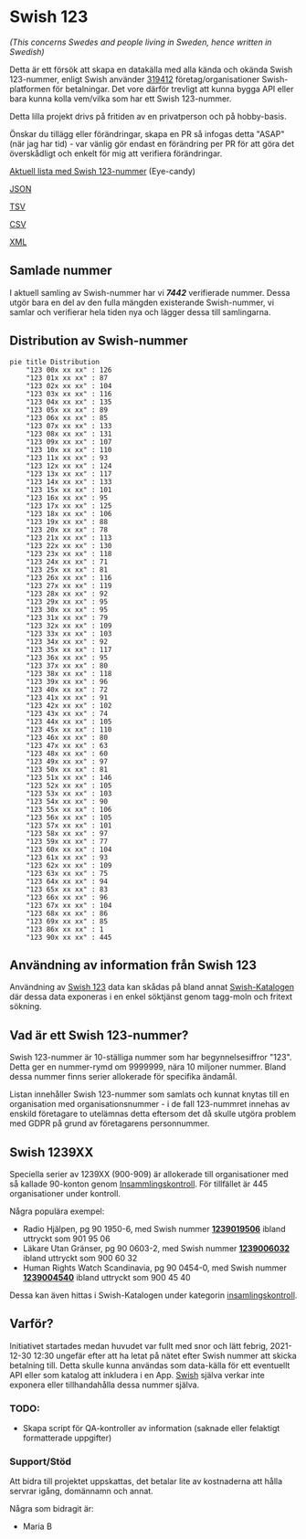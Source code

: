# Swish 123

*(This concerns Swedes and people living in Sweden, hence written in Swedish)*

Detta är ett försök att skapa en datakälla med alla kända och okända Swish 123-nummer, enligt Swish använder [319412](https://www.swish.nu/about-swish#Swish_in_numbers) företag/organisationer Swish-platformen för betalningar. Det vore därför trevligt att kunna bygga API eller bara kunna kolla vem/vilka som har ett Swish 123-nummer.

Detta lilla projekt drivs på fritiden av en privatperson och på hobby-basis.

Önskar du tillägg eller förändringar, skapa en PR så infogas detta "ASAP" (när jag har tid) - var vänlig gör endast en förändring per PR för att göra det överskådligt och enkelt för mig att verifiera förändringar.



[Aktuell lista med Swish 123-nummer](https://github.com/cisene/swish-123/blob/master/swish-123.md) (Eye-candy)

[JSON](https://github.com/cisene/swish-123/blob/master/json/swish-123-datasource.json)

[TSV](https://github.com/cisene/swish-123/blob/master/text/swish-123-datasource.tsv)

[CSV](https://github.com/cisene/swish-123/blob/master/text/swish-123-datasource.csv)

[XML](https://github.com/cisene/swish-123/blob/master/xml-data/swish-123-datasource.xml)



## Samlade nummer

I aktuell samling av Swish-nummer har vi ***7442*** verifierade nummer. Dessa utgör bara en del av den fulla mängden existerande Swish-nummer, vi samlar och verifierar hela tiden nya och lägger dessa till samlingarna.

## Distribution av Swish-nummer

```mermaid
pie title Distribution
    "123 00x xx xx" : 126
    "123 01x xx xx" : 87
    "123 02x xx xx" : 104
    "123 03x xx xx" : 116
    "123 04x xx xx" : 135
    "123 05x xx xx" : 89
    "123 06x xx xx" : 85
    "123 07x xx xx" : 133
    "123 08x xx xx" : 131
    "123 09x xx xx" : 107
    "123 10x xx xx" : 110
    "123 11x xx xx" : 93
    "123 12x xx xx" : 124
    "123 13x xx xx" : 117
    "123 14x xx xx" : 133
    "123 15x xx xx" : 101
    "123 16x xx xx" : 95
    "123 17x xx xx" : 125
    "123 18x xx xx" : 106
    "123 19x xx xx" : 88
    "123 20x xx xx" : 78
    "123 21x xx xx" : 113
    "123 22x xx xx" : 130
    "123 23x xx xx" : 118
    "123 24x xx xx" : 71
    "123 25x xx xx" : 81
    "123 26x xx xx" : 116
    "123 27x xx xx" : 119
    "123 28x xx xx" : 92
    "123 29x xx xx" : 95
    "123 30x xx xx" : 95
    "123 31x xx xx" : 79
    "123 32x xx xx" : 109
    "123 33x xx xx" : 103
    "123 34x xx xx" : 92
    "123 35x xx xx" : 117
    "123 36x xx xx" : 95
    "123 37x xx xx" : 80
    "123 38x xx xx" : 118
    "123 39x xx xx" : 96
    "123 40x xx xx" : 72
    "123 41x xx xx" : 91
    "123 42x xx xx" : 102
    "123 43x xx xx" : 74
    "123 44x xx xx" : 105
    "123 45x xx xx" : 110
    "123 46x xx xx" : 80
    "123 47x xx xx" : 63
    "123 48x xx xx" : 60
    "123 49x xx xx" : 97
    "123 50x xx xx" : 81
    "123 51x xx xx" : 146
    "123 52x xx xx" : 105
    "123 53x xx xx" : 103
    "123 54x xx xx" : 90
    "123 55x xx xx" : 106
    "123 56x xx xx" : 105
    "123 57x xx xx" : 101
    "123 58x xx xx" : 97
    "123 59x xx xx" : 77
    "123 60x xx xx" : 104
    "123 61x xx xx" : 93
    "123 62x xx xx" : 109
    "123 63x xx xx" : 75
    "123 64x xx xx" : 94
    "123 65x xx xx" : 83
    "123 66x xx xx" : 96
    "123 67x xx xx" : 104
    "123 68x xx xx" : 86
    "123 69x xx xx" : 85
    "123 86x xx xx" : 1
    "123 90x xx xx" : 445
```

## Användning av information från Swish 123

Användning av [Swish 123](https://github.com/cisene/swish-123) data kan skådas på bland annat [Swish-Katalogen](https://b19.se/swish-katalogen/) där dessa data exponeras i en enkel söktjänst genom tagg-moln och fritext sökning.



## Vad är ett Swish 123-nummer?

Swish 123-nummer är 10-ställiga nummer som har begynnelsesiffror "123". Detta ger en nummer-rymd om 9999999, nära 10 miljoner nummer. Bland dessa nummer finns serier allokerade för specifika ändamål. 

Listan innehåller Swish 123-nummer som samlats och kunnat knytas till en organisation med organisationsnummer - i de fall 123-nummret innehas av enskild företagare to utelämnas detta eftersom det då skulle utgöra problem med GDPR på grund av företagarens personnummer.



## Swish 1239XX

Speciella serier av 1239XX (900-909) är allokerade till organisationer med så kallade 90-konton genom [Insammlingskontroll](https://www.insamlingskontroll.se/90-konto-organisationer/). För tillfället är 445 organisationer under kontroll.

Några populära exempel:

* Radio Hjälpen, pg 90 1950-6, med Swish nummer **[1239019506](https://b19.se/swish-katalogen/1239019506)** ibland uttryckt som 901 95 06
* Läkare Utan Gränser, pg 90 0603-2, med Swish nummer **[1239006032](https://b19.se/swish-katalogen/1239006032)** ibland uttryckt som 900 60 32
* Human Rights Watch Scandinavia, pg 90 0454-0, med Swish nummer **[1239004540](https://b19.se/swish-katalogen/1239004540)** ibland uttryckt som 900 45 40

Dessa kan även hittas i Swish-Katalogen under kategorin [insamlingskontroll](https://b19.se/swish-katalogen/k/insamlingskontroll).



## Varför?

Initiativet startades medan huvudet var fullt med snor och lätt febrig, 2021-12-30 12:30 ungefär efter att ha letat på nätet efter Swish nummer att skicka betalning till. Detta skulle kunna användas som data-källa för ett eventuellt API eller som katalog att inkludera i en App. [Swish](https://swish.nu/) själva verkar inte exponera eller tillhandahålla dessa nummer själva. 



### TODO:

* Skapa script för QA-kontroller av information (saknade eller felaktigt formatterade uppgifter)


### Support/Stöd

Att bidra till projektet uppskattas, det betalar lite av kostnaderna att hålla servrar igång, domännamn och annat.

Några som bidragit är:
* Maria B
